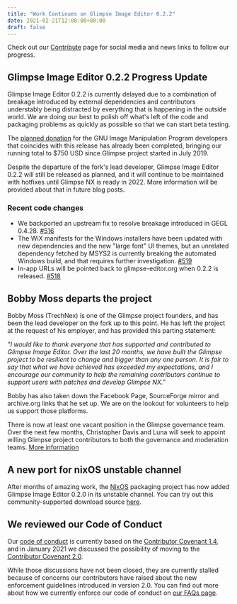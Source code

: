 ```yaml
---
title: "Work Continues on Glimpse Image Editor 0.2.2"
date: 2021-02-21T12:00:00+00:00
draft: false
---
```

Check out our [Contribute](/contribute/) page for social media and news links to follow our progress.

## Glimpse Image Editor 0.2.2 Progress Update
Glimpse Image Editor 0.2.2 is currently delayed due to a combination of breakage introduced by external dependencies and contributors understably being distracted by everything that is happening in the outside world. We are doing our best to polish off what's left of the code and packaging problems as quickly as possible so that we can start beta testing. 

The [planned donation](https://opencollective.com/glimpse/expenses?tag=donation) for the GNU Image Manipulation Program developers that coincides with this release has already been completed, bringing our running total to $750 USD since Glimpse project started in July 2019.

Despite the departure of the fork's lead developer, Glimpse Image Editor 0.2.2 will still be released as planned, and it will continue to be maintained with hotfixes until Glimpse NX is ready in 2022. More information will be provided about that in future blog posts.

### Recent code changes

* We backported an upstream fix to resolve breakage introduced in GEGL 0.4.28. [#516](https://github.com/glimpse-editor/Glimpse/pull/516)
* The WiX manifests for the Windows installers have been updated with new dependencies and the new "large font" UI themes, but an unrelated dependency fetched by MSYS2 is currently breaking the automated Windows build, and that requires further investigation. [#519](https://github.com/glimpse-editor/Glimpse/pull/519)
* In-app URLs will be pointed back to glimpse-editor.org when 0.2.2 is released. [#518](https://github.com/glimpse-editor/Glimpse/pull/518)


## Bobby Moss departs the project
Bobby Moss (TrechNex) is one of the Glimpse project founders, and has been the lead developer on the fork up to this point. He has left the project at the request of his employer, and has provided this parting statement:

*"I would like to thank everyone that has supported and contributed to Glimpse Image Editor. Over the last 20 months, we have built the Glimpse project to be resilient to change and bigger than any one person. It is fair to say that what we have achieved has exceeded my expectations, and I encourage our community to help the remaining contributors continue to support users with patches and develop Glimpse NX."*

Bobby has also taken down the Facebook Page, SourceForge mirror and archive.org links that he set up. We are on the lookout for volunteers to help us support those platforms. 

There is now at least one vacant position in the Glimpse governance team. Over the next few months, Christopher Davis and Luna will seek to appoint willing Glimpse project contributors to both the governance and moderation teams. [More information](/about/#how-does-this-project-govern-itself)

## A new port for nixOS unstable channel
After months of amazing work, the [NixOS](https://nixos.org/) packaging project has now added Glimpse Image Editor 0.2.0 in its unstable channel. You can try out this community-supported download source [here](https://search.nixos.org/packages?channel=unstable&show=glimpse&from=0&size=50&sort=relevance&query=glimpse).

## We reviewed our Code of Conduct
Our [code of conduct](/code-of-conduct/) is currently based on the [Contributor Covenant 1.4](https://www.contributor-covenant.org/version/1/4/code-of-conduct.html), and in January 2021 we discussed the possibility of moving to the [Contributor Covenant 2.0](https://www.contributor-covenant.org/version/2/0/code_of_conduct/).

While those discussions have not been closed, they are currently stalled because of concerns our contributors have raised about the new enforcement guidelines introduced in version 2.0. You can find out more about how we currently enforce our code of conduct on [our FAQs page](/about/#how-does-the-glimpse-project-enforce-its-code-of-conduct).
